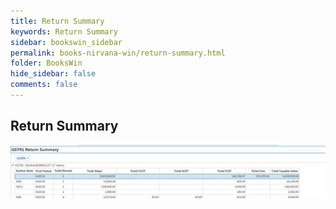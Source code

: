 ```yaml
---
title: Return Summary
keywords: Return Summary
sidebar: bookswin_sidebar
permalink: books-nirvana-win/return-summary.html
folder: BooksWin
hide_sidebar: false
comments: false
---
```


## Return Summary

![](/images/gstr1-summary-retrn-summ.jpg)
